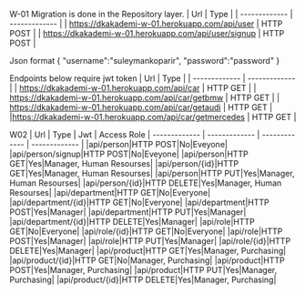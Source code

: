 W-01
Migration is done in the Repository layer.
| Url  | Type |
| ------------- | ------------- |
| https://dkakademi-w-01.herokuapp.com/api/user  | HTTP POST  |
| https://dkakademi-w-01.herokuapp.com/api/user/signup  | HTTP POST  |


Json format
{
    "username":"suleymankoparir",
    "password":"password"
}

Endpoints below require jwt token
| Url  | Type |
| ------------- | ------------- |
| https://dkakademi-w-01.herokuapp.com/api/car  | HTTP GET  |
| https://dkakademi-w-01.herokuapp.com/api/car/getbmw   | HTTP GET  |
| https://dkakademi-w-01.herokuapp.com/api/car/getaudi  | HTTP GET |
|https://dkakademi-w-01.herokuapp.com/api/car/getmercedes | HTTP GET |


W02
| Url | Type | Jwt | Access Role
| ------------- | ------------- | ------------- | ------------- |
|api/person|HTTP POST|No|Eveyone|
|api/person/signup|HTTP POST|No|Eveyone|
|api/person|HTTP GET|Yes|Manager, Human Resourses|
|api/person/{id}|HTTP GET|Yes|Manager, Human Resourses|
|api/person|HTTP PUT|Yes|Manager, Human Resourses|
|api/person/{id}|HTTP DELETE|Yes|Manager, Human Resourses|
|api/department|HTTP GET|No|Everyone|
|api/department/{id}|HTTP GET|No|Everyone|
|api/department|HTTP POST|Yes|Manager|
|api/department|HTTP PUT|Yes|Manager|
|api/department/{id}|HTTP DELETE|Yes|Manager|
|api/role|HTTP GET|No|Everyone|
|api/role/{id}|HTTP GET|No|Everyone|
|api/role|HTTP POST|Yes|Manager|
|api/role|HTTP PUT|Yes|Manager|
|api/role/{id}|HTTP DELETE|Yes|Manager|
|api/product|HTTP GET|Yes|Manager, Purchasing|
|api/product/{id}|HTTP GET|No|Manager, Purchasing|
|api/product|HTTP POST|Yes|Manager, Purchasing|
|api/product|HTTP PUT|Yes|Manager, Purchasing|
|api/product/{id}|HTTP DELETE|Yes|Manager, Purchasing|
